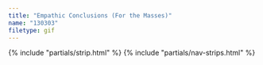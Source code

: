 ```yaml
---
title: "Empathic Conclusions (For the Masses)"
name: "130303"
filetype: gif
---
```


{% include "partials/strip.html" %}
{% include "partials/nav-strips.html" %}